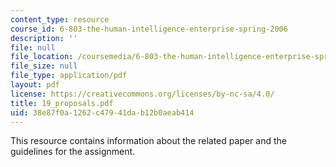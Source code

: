 ```yaml
---
content_type: resource
course_id: 6-803-the-human-intelligence-enterprise-spring-2006
description: ''
file: null
file_location: /coursemedia/6-803-the-human-intelligence-enterprise-spring-2006/38e87f0a1262c47941dab12b0aeab414_19_proposals.pdf
file_size: null
file_type: application/pdf
layout: pdf
license: https://creativecommons.org/licenses/by-nc-sa/4.0/
title: 19_proposals.pdf
uid: 38e87f0a-1262-c479-41da-b12b0aeab414
---
```

This resource contains information about the related paper and the guidelines for the assignment.